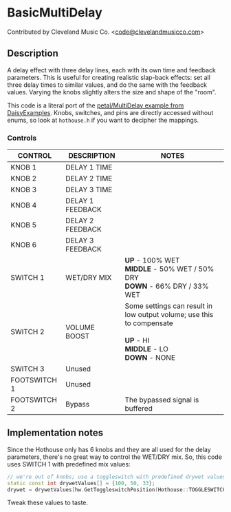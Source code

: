 # BasicMultiDelay

Contributed by Cleveland Music Co. \<<code@clevelandmusicco.com>\>

## Description

A delay effect with three delay lines, each with its own time and feedback parameters. This is useful for creating realistic slap-back effects: set all three delay times to similar values, and do the same with the feedback values. Varying the knobs slightly alters the size and shape of the "room".

This code is a literal port of the [petal/MultiDelay example from DaisyExamples](https://github.com/electro-smith/DaisyExamples/tree/master/petal/MultiDelay). Knobs, switches, and pins are directly accessed without enums, so look at `hothouse.h` if you want to decipher the mappings.

### Controls

| CONTROL | DESCRIPTION | NOTES |
|-|-|-|
| KNOB 1 | DELAY 1 TIME |  |
| KNOB 2 | DELAY 2 TIME |  |
| KNOB 3 | DELAY 3 TIME |  |
| KNOB 4 | DELAY 1 FEEDBACK |  |
| KNOB 5 | DELAY 2 FEEDBACK |  |
| KNOB 6 | DELAY 3 FEEDBACK |  |
| SWITCH 1 | WET/DRY MIX | **UP** - 100% WET<br/>**MIDDLE** - 50% WET / 50% DRY<br/>**DOWN** - 66% DRY / 33% WET |
| SWITCH 2 | VOLUME BOOST | Some settings can result in low output volume; use this to compensate<br/><br/>**UP** - HI<br/>**MIDDLE** - LO<br/>**DOWN** - NONE |
| SWITCH 3 | Unused |  |
| FOOTSWITCH 1 | Unused |  |
| FOOTSWITCH 2 | Bypass | The bypassed signal is buffered |

## Implementation notes

Since the Hothouse only has 6 knobs and they are all used for the delay parameters, there's no great way to control the WET/DRY mix. So, this code uses SWITCH 1 with predefined mix values:

```cpp
// we're out of knobs; use a toggleswitch with predefined drywet values
static const int drywetValues[] = {100, 50, 33};
drywet = drywetValues[hw.GetToggleswitchPosition(Hothouse::TOGGLESWITCH_1)];
```

Tweak these values to taste.

